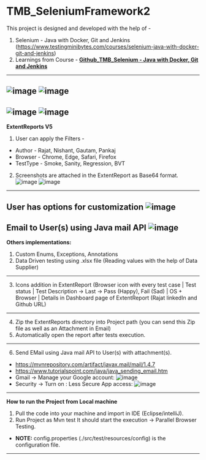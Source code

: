 # TMB_SeleniumFramework2
This project is designed and developed with the help of -
1. Selenium - Java with Docker, Git and Jenkins (https://www.testingminibytes.com/courses/selenium-java-with-docker-git-and-jenkins)
2. Learnings from Course - <a href="https://drive.google.com/file/d/1x78e702MzFOoRrz_mIQSgTXmJB5MuqyA/view?usp=sharing"><b>Github_TMB_Selenium - Java with Docker, Git and Jenkins</b></a>

------------------------------------------------------------
![image](https://user-images.githubusercontent.com/26399692/155394468-276d8a47-8425-4d42-be05-81cc0162da64.png)
![image](https://user-images.githubusercontent.com/26399692/155394512-2f51ccd0-0bac-4350-9455-0b92d5cdedc6.png)
------------------------------------------------------------
![image](https://user-images.githubusercontent.com/26399692/155396875-133fe246-ed52-42b1-b007-0a3d7b9025b8.png)
![image](https://user-images.githubusercontent.com/26399692/155396925-7b96cfb4-8746-4239-a15e-20808def51a2.png)
------------------------------------------------------------
**ExtentReports V5** 
1. User can apply the Filters - 
- Author - Rajat, Nishant, Gautam, Pankaj 
- Browser - Chrome, Edge, Safari, Firefox 
- TestType - Smoke, Sanity, Regression, BVT

2. Screenshots are attached in the ExtentReport as Base64 format.
![image](https://user-images.githubusercontent.com/26399692/155394977-86801396-1c1f-4889-83af-21b16fafce74.png)
![image](https://user-images.githubusercontent.com/26399692/155395075-f74f2a24-3a85-493f-bca5-a7635b9d43b9.png)

------------------------------------------------------------
**User has options for customization**
![image](https://user-images.githubusercontent.com/26399692/155395550-a7fc790c-a9c8-4e10-96af-1baf6ad95187.png)
------------------------------------------------------------
**Email to User(s) using Java mail API**
![image](https://user-images.githubusercontent.com/26399692/155395917-43d1969f-3552-46c0-ab69-f09d8b03f0a5.png)
------------------------------------------------------------
**Others implementations:**
1. Custom Enums, Exceptions, Annotations 
2. Data Driven testing using .xlsx file (Reading values with the help of Data Supplier)
-------------------------------
3. Icons addition in ExtentReport (Browser icon with every test case | Test status | Test Description -> Last -> Pass (Happy), Fail (Sad) | OS + Browser | Details in Dashboard page of ExtentReport (Rajat linkedIn and Github URL)
------------------------------
4. Zip the ExtentReports directory into Project path (you can send this Zip file as well as an Attachment in Email)
5. Automatically open the report after tests execution.
----------------------------------
6. Send EMail using Java mail API to User(s) with attachment(s).
 - https://mvnrepository.com/artifact/javax.mail/mail/1.4.7
 - https://www.tutorialspoint.com/java/java_sending_email.htm
 - Gmail -> Manage your Google account: 
        ![image](https://user-images.githubusercontent.com/26399692/137579937-12c01d4d-1f62-4867-8c40-c056391d3b7e.png)
 - Security -> Turn on : Less Secure App access:
        ![image](https://user-images.githubusercontent.com/26399692/137579959-e1554f06-5583-4ad1-ad28-ed69ed27b922.png)

------------------------------------------------------------
**How to run the Project from Local machine**
1. Pull the code into your machine and import in IDE (Eclipse/intelliJ).
2. Run Project as Mvn test
  It should start the execution -> Parallel Browser Testing.
 - **NOTE:** config.properties (./src/test/resources/config) is the configuration file.
------------------------------------------------------------

